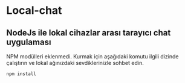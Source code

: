 # Local-chat
## NodeJs ile lokal cihazlar arası tarayıcı chat uygulaması


NPM modülleri eklenmedi. Kurmak için aşağıdaki komutu ilgili dizinde çalıştırın ve lokal ağınızdaki sevdiklerinizle sohbet edin.


    npm install


